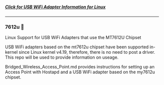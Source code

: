 ##### [Click for USB WiFi Adapter Information for Linux](https://github.com/morrownr/USB-WiFi)

-----

### 7612u :rocket:

Linux Support for USB WiFi Adapters that use the MT7612U Chipset

USB WiFi adapters based on the mt7612u chipset have been supported in-kernel since Linux kernel v4.19, therefore, there is no need to post a driver. This repo will be used to provide information on useage.

Bridged_Wireless_Access_Point.md provides instructions for setting up an Access Point with Hostapd and a USB WiFi adapter based on the my7612u chipset.
